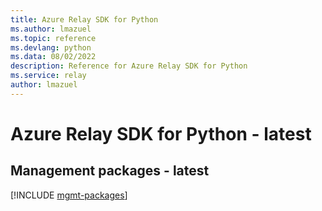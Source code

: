```yaml
---
title: Azure Relay SDK for Python
ms.author: lmazuel
ms.topic: reference
ms.devlang: python
ms.data: 08/02/2022
description: Reference for Azure Relay SDK for Python
ms.service: relay
author: lmazuel
---
```

# Azure Relay SDK for Python - latest

## Management packages - latest
[!INCLUDE [mgmt-packages](relay-mgmt-index.md)]